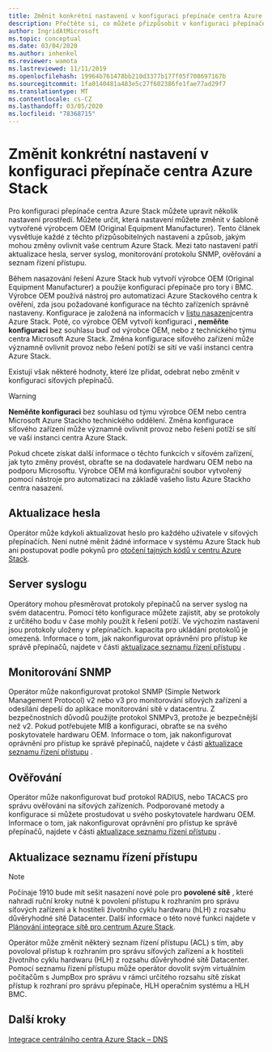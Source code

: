 ```yaml
---
title: Změnit konkrétní nastavení v konfiguraci přepínače centra Azure Stack
description: Přečtěte si, co můžete přizpůsobit v konfiguraci přepínače centra Azure Stack. Až výrobce OEM (Original Equipment Manufacturer) vytvoří konfiguraci, neměňte ji bez souhlasu od týmu výrobce OEM ani Microsoft Azure Stack technickým týmem centra.
author: IngridAtMicrosoft
ms.topic: conceptual
ms.date: 03/04/2020
ms.author: inhenkel
ms.reviewer: wamota
ms.lastreviewed: 11/11/2019
ms.openlocfilehash: 19964b761478bb210d3377b177f05f708697167b
ms.sourcegitcommit: 1fa0140481a483e5c27f602386fe1fae77ad29f7
ms.translationtype: MT
ms.contentlocale: cs-CZ
ms.lasthandoff: 03/05/2020
ms.locfileid: "78368715"
---
```

#  <a name="modify-specific-settings-on-your-azure-stack-hub-switch-configuration"></a>Změnit konkrétní nastavení v konfiguraci přepínače centra Azure Stack

Pro konfiguraci přepínače centra Azure Stack můžete upravit několik nastavení prostředí. Můžete určit, která nastavení můžete změnit v šabloně vytvořené výrobcem OEM (Original Equipment Manufacturer). Tento článek vysvětluje každé z těchto přizpůsobitelných nastavení a způsob, jakým mohou změny ovlivnit vaše centrum Azure Stack. Mezi tato nastavení patří aktualizace hesla, server syslog, monitorování protokolu SNMP, ověřování a seznam řízení přístupu. 

Během nasazování řešení Azure Stack hub vytvoří výrobce OEM (Original Equipment Manufacturer) a použije konfiguraci přepínače pro tory i BMC. Výrobce OEM používá nástroj pro automatizaci Azure Stackového centra k ověření, zda jsou požadované konfigurace na těchto zařízeních správně nastaveny. Konfigurace je založená na informacích v [listu nasazení](azure-stack-deployment-worksheet.md)centra Azure Stack. Poté, co výrobce OEM vytvoří konfiguraci **, neměňte konfiguraci** bez souhlasu buď od výrobce OEM, nebo z technického týmu centra Microsoft Azure Stack. Změna konfigurace síťového zařízení může významně ovlivnit provoz nebo řešení potíží se sítí ve vaší instanci centra Azure Stack.

Existují však některé hodnoty, které lze přidat, odebrat nebo změnit v konfiguraci síťových přepínačů.

>[!Warning]  
> **Neměňte konfiguraci** bez souhlasu od týmu výrobce OEM nebo centra Microsoft Azure Stackho technického oddělení. Změna konfigurace síťového zařízení může významně ovlivnit provoz nebo řešení potíží se sítí ve vaší instanci centra Azure Stack.
>
> Pokud chcete získat další informace o těchto funkcích v síťovém zařízení, jak tyto změny provést, obraťte se na dodavatele hardwaru OEM nebo na podporu Microsoftu. Výrobce OEM má konfigurační soubor vytvořený pomocí nástroje pro automatizaci na základě vašeho listu Azure Stackho centra nasazení. 

## <a name="password-update"></a>Aktualizace hesla

Operátor může kdykoli aktualizovat heslo pro každého uživatele v síťových přepínačích. Není nutné měnit žádné informace v systému Azure Stack hub ani postupovat podle pokynů pro [otočení tajných kódů v centru Azure Stack](azure-stack-rotate-secrets.md).

## <a name="syslog-server"></a>Server syslogu

Operátory mohou přesměrovat protokoly přepínačů na server syslog na svém datacentru. Pomocí této konfigurace můžete zajistit, aby se protokoly z určitého bodu v čase mohly použít k řešení potíží. Ve výchozím nastavení jsou protokoly uloženy v přepínačích. kapacita pro ukládání protokolů je omezená. Informace o tom, jak nakonfigurovat oprávnění pro přístup ke správě přepínačů, najdete v části [aktualizace seznamu řízení přístupu](#access-control-list-updates) .

## <a name="snmp-monitoring"></a>Monitorování SNMP

Operátor může nakonfigurovat protokol SNMP (Simple Network Management Protocol) v2 nebo v3 pro monitorování síťových zařízení a odesílání depeší do aplikace monitorování sítě v datacentru. Z bezpečnostních důvodů použijte protokol SNMPv3, protože je bezpečnější než v2. Pokud potřebujete MIB a konfiguraci, obraťte se na svého poskytovatele hardwaru OEM. Informace o tom, jak nakonfigurovat oprávnění pro přístup ke správě přepínačů, najdete v části [aktualizace seznamu řízení přístupu](#access-control-list-updates) .

## <a name="authentication"></a>Ověřování

Operátor může nakonfigurovat buď protokol RADIUS, nebo TACACS pro správu ověřování na síťových zařízeních. Podporované metody a konfigurace si můžete prostudovat u svého poskytovatele hardwaru OEM.  Informace o tom, jak nakonfigurovat oprávnění pro přístup ke správě přepínačů, najdete v části [aktualizace seznamu řízení přístupu](#access-control-list-updates) .

## <a name="access-control-list-updates"></a>Aktualizace seznamu řízení přístupu

> [!NOTE]
> Počínaje 1910 bude mít sešit nasazení nové pole pro **povolené sítě** , které nahradí ruční kroky nutné k povolení přístupu k rozhraním pro správu síťových zařízení a k hostiteli životního cyklu hardwaru (hLH) z rozsahu důvěryhodné sítě Datacenter. Další informace o této nové funkci najdete v [Plánování integrace sítě pro centrum Azure Stack](azure-stack-network.md#permitted-networks).

Operátor může změnit některý seznam řízení přístupu (ACL) s tím, aby povoloval přístup k rozhraním pro správu síťových zařízení a k hostiteli životního cyklu hardwaru (HLH) z rozsahu důvěryhodné sítě Datacenter. Pomocí seznamu řízení přístupu může operátor dovolit svým virtuálním počítačům s JumpBox pro správu v rámci určitého rozsahu sítě získat přístup k rozhraní pro správu přepínače, HLH operačním systému a HLH BMC.

## <a name="next-steps"></a>Další kroky

[Integrace centrálního centra Azure Stack – DNS](azure-stack-integrate-dns.md)

